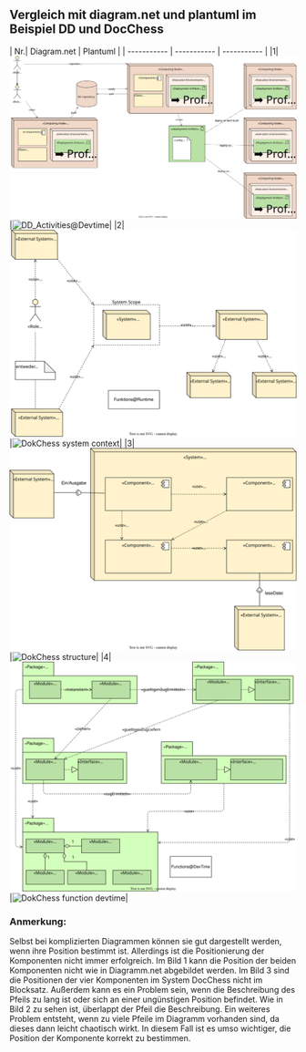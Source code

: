 ## Vergleich mit diagram.net und plantuml im Beispiel DD und DocChess
|
Nr.| Diagram.net     | Plantuml        | 
| ----------- | ----------- | ----------- | 
|1|![DD_ActivitiesAtDevTime.drawio](DD/DD_ActivitiesAtDevTime.drawio.svg)|![DD_Activities@Devtime](https://www.plantuml.com/plantuml/png/hLRlJzim4FtklyBgFY1LAW8s42kbWlxOj6cR4DqtGDCrlYHU73jod6xLnF--SvA65iewKF8XSNJlBlVUnI-vo1rOLwIAJoO_BWCd5z99p2yck70oHRQdC7JS6Mvb53ikf4K26SrOdaYTWOMKyp-Cqw6Dm7hfZmz6kvbRAgI0JK4rWH44IMHDeSNOA6Fvcp34ao0eu_VbcJgI8GJkLTNcx_40ZjUg1IRDZ4RjNjbSUBJHd1S0TAImdN827CmXNw_sDEaqm8saFIKrkcM6t5WN6tRFMFyQ5VewNq53XBRF8USsRPxOfucYCbaT4RXeGgoSNAVRRI3yQjpjTlXWC2Rj2YTrnByHPZZqgR2QsDhOAVcB2K3nxvWxFjKBQOrEIVEgpFGt1eL_RTP3LRLvsSO1dZxmRyRVkLBWGb9q_nTONsU2cJ9BdymlQr3Tq-6QEZVdv-UV9jExklzozXKiU3J13Y77llyHALS-WAPHGOKNjL5cL4Wb-0pj0ktpok1sPQha5oiJjgFCqIDbFgEcdPjlKIVwVtNY3NNelTcfZTokpLH1xcJ0HmYQh4WbEsNvsOuiRsjPxXzep1njd9r4ahQ8g7Q8l7jAvCeQKPGslPDDsXORtGwRumSshqa_MT5mH6DiT2YZFh_LFLMQ4osStuLqzVv7bxmSEIqoagnJyZWiYT3XUsZSkVDH-hnhp4mkdR7B4Xn9nnYPR4_qXjvIgvkXDuAv8XS_ypwzBo2FKPpr1mFlhU2yzBVQqHULV9glMY2ZzqtGIZJqc6-Jwi4pzOgSQZ7m46fbAoWhyfZvuBDjaLWoN3ByTnMbAWISR0K45eaOeoXXv5P8HOlJouCGn7pkNR5EI7OasFhRLcjMPwKlp69xvV3ytulalPjO2e7wJlHumfAD-zHJNRi7Te5Qq4_INm00 "DD_Activities@Devtime")|
|2|![DokChess_system_context.drawio](DokChess/drawio/DokChess_system_context.svg)|![DokChess system context](https://www.plantuml.com/plantuml/png/bTEzJiCm403WtKznQWUcCZ2sKLMrL4m8f2u8iHZxabXrpf5_H0hYjNW1NenhKagL8IqU8YMvxow-SnOXIXzJPU7MgLM98K3OXOWLA4SHcoYkBEOHeWDlYZA2DXvLD8w4cDuZ1LLQeqhqS8S5eP-2v0mmplFyHYcnZvLKM8JHfakxKQx6qJwgUz3UmzWQmcijGudwGm0lSfgHFdpK2BBi060-tsjzhF4fkjYdfPDUmyeQfDY2THFHaxI_M-faSvITMxcgJXnOj1iOWAe77vtT5TP5UAYH31MmT6uxuEkUN_llhpodH0NI0CC-8nrgWnQ73FtrXrbanarvGys3uYI-7G2r8Ro42319apct1iQlLghjx6GUiscMfO2S-8NU3V8PG7v9y9mAqG2hqq6UyLjNLOaCf_5HgAxeFtY__2dbJFKvpqSZH5WcLMePqOWQ9feTNiAEmVlMNX3EBGKIn5SUmO8L_sG_ "DokChess system context")|
|3|![DokChess_system_structure.drawio](DokChess/drawio/DokChess_system_structure.svg)|![DokChess structure](https://www.plantuml.com/plantuml/png/ZPF1JXin48RlVeeH76YbRejwX2IYX41lHSe50JqukxDUQxtZrNYi9bHvhRv0NwoJ1P9MH0KVBCl-ltyyl-op99ObTm4kOZbjC2L8mhcKp6YE0jO24e6zQmGgprYAZsHCQZtrbcq7Fmtee5ZXqt8pBYF9N5O1zO0x6uQ3zJ2NiUiZ8SdhyhKnW-_1U3okdcvt0ACHp5T9i8F916o22WxhklvSbez-Tog-MKJBLN7DKM8RmtTbfizb7w5b_qnjeNdlCJ0w3BG7IFm2c97pX7kqI2-r_FjNNLCcX_lSSUU-tlLySxvf0wR1gt1eVBOKPB81qjy9BBVm5hsEOUL25FZM8tboS1vZ-n-BNHpcgBL4O7FPG6m8WS7ghH_GEu4Vo1NI1tq925yziYqRNVaaq0RBo4PpBOh99W4uN0HRjgT1C_fOsTHWTNeo6kM4Ml6UuC5ZWpG0h8Jc-ng1t7cHW5SPWtWDyZOxezmR2sgADVA_j693TUItuZFMr0Ps2SMxuq9VqWdCF7twafEp2pHgLHo_Bq2t0oQyi8BUc3EaIZ_P7m00 "DokChess structure")|
|4|![DokChess_functions_devtime.drawio](DokChess/drawio/DokChess_functions_devtime.svg)|![DokChess function devtime](https://www.plantuml.com/plantuml/png/ZPNVRjCm5CRlynHMkQXKgMXhch6oADhADWc9YOdT8CIDsvmuHtME8yT1wg2lnGlmOZX_21rrGd8HEJhdy_dbitryNHYkJPb9Tgksxr8e2fQKj3MeYCNmpM06tbH2OfXHJAD83OjHGvtW5Jkad6kUCVRTO_R9-NR71RHVrNElo3oPlGH6IcTSre53_QvcuIJaoFIfH0Appu4fRLBb7JpF-rDl4eQFpJ2As5Vwl5PSnnF62vQVirUR5PpneAtoj-faDdlWIBFPX8NXWufBMQcj9kiqfufcQeTcqMaElLnt9Em_D5oB8QvRI7WfJPFlAERt0nvhtfC1dV1jAyFp4OoVG82aXj4VmVYK8qXTYnoWotxG4-6_jACSrRz-9WcL91hYhfu3-579lP3AVCo1aCHQgPs3E1YmjYjMR70ZKPaKTcvsVmJxZPG2Ccoz3WR8lvJ2GNhHJteFqhL7tmmeK9JQ8RdyZmJeHXk7RZMmy0Qaj2Qw3jxPiM_sJCtdKRFRfJNkgke0hsDUf11VlGt3PuGKA8gwn6LFeYX16XH0riWxdQ6n1BLkELpWMFS18G5Tg_n65VHXlIpYJTj5PskeYEsV0tcsBzavyhuvoi9QujacCIB97vEq797aJP48z4lGh0QjsvjBYMGl47f616rQRtv4JQSvIQ_zhg8BTpHeehuxUi7KV6xtS3Uwx4OhUnLS0yNs6liD "DokChess function devtime")|


### Anmerkung:
Selbst bei komplizierten Diagrammen können sie gut dargestellt werden, wenn ihre Position bestimmt ist. Allerdings ist die Positionierung der Komponenten nicht immer erfolgreich. Im Bild 1 kann die Position der beiden Komponenten nicht wie in Diagramm.net abgebildet werden. Im Bild 3 sind die Positionen der vier Komponenten im System DocChess nicht im Blocksatz. Außerdem kann es ein Problem sein, wenn die Beschreibung des Pfeils zu lang ist oder sich an einer ungünstigen Position befindet. Wie in Bild 2 zu sehen ist, überlappt der Pfeil die Beschreibung. Ein weiteres Problem entsteht, wenn zu viele Pfeile im Diagramm vorhanden sind, da dieses dann leicht chaotisch wirkt. In diesem Fall ist es umso wichtiger, die Position der Komponente korrekt zu bestimmen.